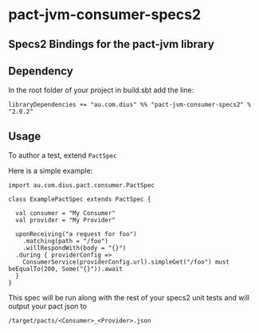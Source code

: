 pact-jvm-consumer-specs2
========================

## Specs2 Bindings for the pact-jvm library

## Dependency

In the root folder of your project in build.sbt add the line:
```
libraryDependencies += "au.com.dius" %% "pact-jvm-consumer-specs2" % "2.0.2"
```

## Usage

To author a test, extend `PactSpec`

Here is a simple example:

```
import au.com.dius.pact.consumer.PactSpec

class ExamplePactSpec extends PactSpec {

  val consumer = "My Consumer"
  val provider = "My Provider"

  uponReceiving("a request for foo")
    .matching(path = "/foo")
    .willRespondWith(body = "{}")
  .during { providerConfig =>
    ConsumerService(providerConfig.url).simpleGet("/foo") must beEqualTo(200, Some("{}")).await
  }
}

```

This spec will be run along with the rest of your specs2 unit tests and will output your pact json to

```
/target/pacts/<Consumer>_<Provider>.json
```
